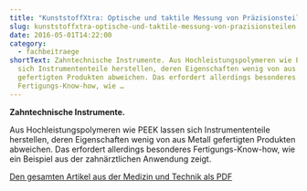 ```yaml
---
title: "KunststoffXtra: Optische und taktile Messung von Präzisionsteilen"
slug: kunststoffxtra-optische-und-taktile-messung-von-prazisionsteilen
date: 2016-05-01T14:22:00
category:
  - fachbeitraege
shortText: Zahntechnische Instrumente. Aus Hochleistungspolymeren wie PEEK lassen
  sich Instrumententeile herstellen, deren Eigenschaften wenig von aus Metall
  gefertigten Produkten abweichen. Das erfordert allerdings besonderes
  Fertigungs-Know-how, wie …
---
```


<p><strong>Zahntechnische Instrumente.</strong></p>

Aus Hochleistungspolymeren wie PEEK lassen sich Instrumententeile herstellen, deren Eigenschaften wenig von aus Metall gefertigten Produkten abweichen. Das erfordert allerdings besonderes Fertigungs-Know-how, wie ein Beispiel aus der zahnärztlichen Anwendung zeigt.</p>

<p><a href="/downloads/Kunststoffxtra-Anzeige-Messtechnik-01-05-2016.pdf" target="_blank" rel="noreferrer noopener" aria-label="Den gesamten Artikel aus der Medizin und Technik als PDF (öffnet in neuem Tab)">Den gesamten Artikel aus der Medizin und Technik als PDF</a></p>

